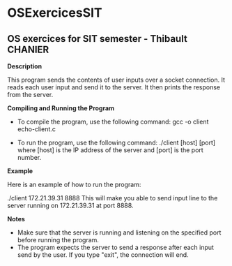 # OSExercicesSIT
## OS exercices for SIT semester - Thibault CHANIER

**Description**

This program sends the contents of user inputs over a socket connection. It reads each user input and send it to the server. It then prints the response from the server.

**Compiling and Running the Program**
- To compile the program, use the following command:
gcc -o client echo-client.c

- To run the program, use the following command:
./client [host] [port]
where [host] is the IP address of the server and [port] is the port number.

**Example**

Here is an example of how to run the program:

./client 172.21.39.31 8888
This will make you able to send input line to the server running on 172.21.39.31 at port 8888.

**Notes**
- Make sure that the server is running and listening on the specified port before running the program.
- The program expects the server to send a response after each input send by the user. If you type "exit", the connection will end.